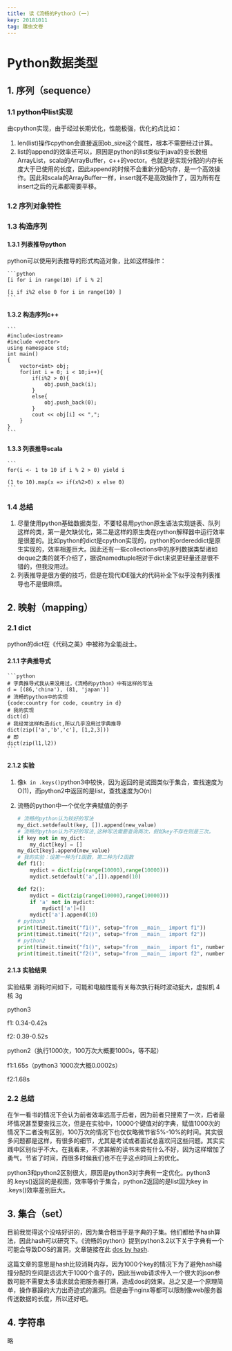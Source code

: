 ```yaml
---
title: 读《流畅的Python》(一)
key: 20181011
tag: 雕虫文卷
---
```

# Python数据类型
## 1. 序列（sequence）
### 1.1 python中list实现
由cpython实现，由于经过长期优化，性能极强，优化的点比如：
1. len(list)操作cpython会直接返回ob_size这个属性，根本不需要经过计算。
2. list的append的效率还可以，原因是python的list类似于java的变长数组ArrayList，scala的ArrayBuffer，c++的vector。也就是说实现分配的内存长度大于已使用的长度，因此append的时候不会重新分配内存，是一个高效操作。因此和scala的ArrayBuffer一样，insert就不是高效操作了，因为所有在insert之后的元素都需要平移。
### 1.2 序列对象特性
### 1.3 构造序列
#### 1.3.1 列表推导python
python可以使用列表推导的形式构造对象，比如这样操作：

    ```python
    [i for i in range(10) if i % 2]

    [i if i%2 else 0 for i in range(10) ]
    ```

#### 1.3.2 构造序列c++

    ```
    #include<iostream>
    #include <vector>
    using namespace std;
    int main()
    {
        vector<int> obj;
        for(int i = 0; i < 10;i++){
            if(i%2 > 0){
                obj.push_back(i);
            }
            else{
                obj.push_back(0);
            }
            cout << obj[i] << ",";
        }
    }
    ```

#### 1.3.3 列表推导scala

    ```
    for(i <- 1 to 10 if i % 2 > 0) yield i

    (1 to 10).map(x => if(x%2>0) x else 0)
    ```

### 1.4 总结
1. 尽量使用python基础数据类型，不要轻易用python原生语法实现链表、队列这样的类，第一是欠缺优化，第二是这样的原生类在python解释器中运行效率是很差的。比如python的dict是cpython实现的，python的ordereddict是原生实现的，效率相差巨大。因此还有一些collections中的序列数据类型诸如deque之类的就不介绍了，据说namedtuple相对于dict来说更轻量还是很不错的，但我没用过。
2. 列表推导是很方便的技巧，但是在现代IDE强大的代码补全下似乎没有列表推导也不是很麻烦。
## 2. 映射（mapping）
### 2.1 dict
python的dict在《代码之美》中被称为全能战士。
#### 2.1.1 字典推导式

    ```python
    # 字典推导式我从来没用过，《流畅的python》中有这样的写法
    d = [(86,'china'), (81, 'japan')]
    # 流畅的python中的实现
    {code:country for code, country in d}
    # 我的实现
    dict(d)
    # 我经常这样构造dict,所以几乎没用过字典推导
    dict(zip(['a','b','c'], [1,2,3]))
    # 即
    dict(zip(l1,l2))
    ```

#### 2.1.2 实验

1. 像`k in .keys()`python3中较快，因为返回的是试图类似于集合，查找速度为O(1)，而python2中返回的是list，查找速度为O(n)
2. 流畅的python中一个优化字典赋值的例子

    ```python
    # 流畅的python认为较好的写法
    my_dict.setdefault(key, []).append(new_value)
    # 流畅的python认为不好的写法,这种写法需要查询两次，假如key不存在则是三次。
    if key not in my_dict:
        my_dict[key] = []
    my_dict[key].append(new_value)
    # 我的实验：设第一种为f1函数，第二种为f2函数
    def f1():
        mydict = dict(zip(range(10000),range(10000)))
        mydict.setdefault('a',[]).append(10)

    def f2():
        mydict = dict(zip(range(10000),range(10000)))
        if 'a' not in mydict:
            mydict['a']=[]
        mydict['a'].append(10)
    # python3
    print(timeit.timeit("f1()", setup="from __main__ import f1"))
    print(timeit.timeit("f2()", setup="from __main__ import f2"))
    # python2
    print(timeit.timeit("f1()", setup="from __main__ import f1", number=1000))
    print(timeit.timeit("f2()", setup="from __main__ import f2", number=1000))

    ```

#### 2.1.3 实验结果
实验结果 消耗时间如下，可能和电脑性能有关每次执行耗时波动挺大，虚拟机 4核 3g 

python3

f1: 0.34-0.42s

f2: 0.39-0.52s

python2（执行1000次，100万次大概要1000s，等不起）

f1:1.65s（python3 1000次大概0.0002s）

f2:1.68s
### 2.2 总结 
在乍一看书的情况下会认为前者效率远高于后者，因为前者只搜索了一次，后者最坏情况甚至要查找三次，但是在实验中，10000个键值对的字典，赋值1000次的情况下二者没有区别，100万次的情况下也仅仅略微节省5%-10%的时间。其实很多问题都是这样，有很多的细节，尤其是考试或者面试总喜欢问这些问题。其实实践中区别似乎不大。在我看来，不求甚解的读书未尝有什么不好，因为这样增加了勇气，节省了时间，而很多时候我们也不在乎这点时间上的优化。

python3和python2区别很大，原因是python3对字典有一定优化。python3的.keys()返回的是视图，效率等价于集合，python2返回的是list因为key in .keys()效率差别巨大。
## 3. 集合（set）
目前我觉得这个没啥好讲的，因为集合相当于是字典的子集。他们都给予hash算法，因此hash可以研究下。《流畅的python》提到python3.2以下关于字典有一个可能会导致DOS的漏洞，文章链接在此
[dos by hash](http://ocert.org/advisories/ocert-2011-003.html).

这篇文章的意思是hash比较消耗内存，因为1000个key的情况下为了避免hash碰撞分配的空间是远远大于1000个盒子的，因此当web请求传入一个很大的json参数可能不需要太多请求就会把服务器打满，造成dos的效果。总之又是一个原理简单，操作暴躁的大力出奇迹式的漏洞。但是由于nginx等都可以限制像web服务器传送数据的长度，所以还好吧。
## 4. 字符串
略
